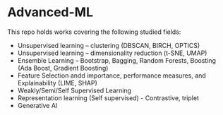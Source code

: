# Advanced-ML

This repo holds works covering the following studied fields:
- Unsupervised learning – clustering (DBSCAN, BIRCH, OPTICS)
- Unsupervised learning – dimensionality reduction (t-SNE, UMAP)
- Ensemble Learning – Bootstrap, Bagging, Random Forests, Boosting (Ada Boost, Gradient Boosting)
- Feature Selection andd importance, performance measures, and Explainability (LIME, SHAP)
- Weakly/Semi/Self Supervised Learning
- Representation learning (Self supervised) - Contrastive, triplet
- Generative AI
